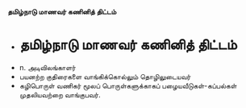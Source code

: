 **தமிழ்நாடு மாணவர் கணினித் திட்டம்**
- # தமிழ்நாடு மாணவர் கணினித் திட்டம்
- n. அடிவிலங்காளர்
- பயனற்ற குதிரைகளை வாங்கிக்கொல்லும் தொழிலுடையவர்
- கழிபொருள் வணிகர் மூலப் பொருள்களுக்காகப் பழையவீடுகள்-கப்பல்கள் முதலியவற்றை வாங்குபவர்.

